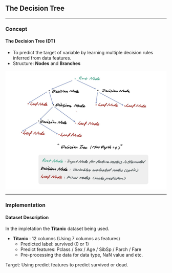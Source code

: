 ## The Decision Tree

---
### **Concept**
#### The Decision Tree (DT) 
* To predict the target of variable by learning multiple decision rules inferred from data features.
* Structure: **Nodes** and **Branches**
<p align="center" width="100%">
    <img align="center" src="Img/decision_tree.jpg" width="600" />
</p>

---
### **Implementation**

#### **Dataset Description**
In the impletation the **Titanic** dataset being used.
- **Titanic** : 12 columns (Using 7 columns as features)
    - Predicted label: survived (0 or 1)
    - Predict features: Pclass / Sex / Age / SibSp / Parch / Fare
    - Pre-processing the data for data type, NaN value and etc.

Target: Using predict features to predict survived or dead.
